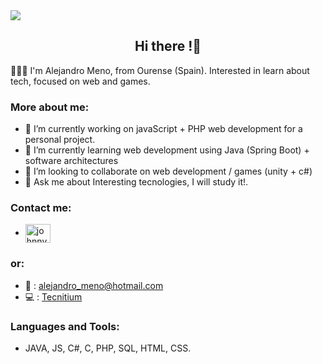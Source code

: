 
<img src="https://res.cloudinary.com/practicaldev/image/fetch/s--enVmT-G4--/c_imagga_scale,f_auto,fl_progressive,h_420,q_auto,w_1000/https://dev-to-uploads.s3.amazonaws.com/uploads/articles/7j8s2h4erdejm82dyyn7.png" heigth="200px">

<div><h2 align="center">Hi there !👋</h2></div>

🧑🏽‍💻 I'm Alejandro Meno, from Ourense (Spain). Interested in learn about tech, focused on web and games.

<h3>More about me:</h3>

- 🔭 I’m currently working on javaScript + PHP web development for a personal project.
- 🌱 I’m currently learning web development using Java (Spring Boot) + software architectures
- 👯 I’m looking to collaborate on web development / games (unity + c#)
- 💬 Ask me about Interesting tecnologies, I will study it!.

<h3>Contact me:</h3>

- <a href="https://www.linkedin.com/in/alejandromeno" target="blank"><img align="center" src="https://raw.githubusercontent.com/rahuldkjain/github-profile-readme-generator/master/src/images/icons/Social/linked-in-alt.svg" alt="johnnycano" height="30" width="40" /></a>

<h3>or:</h3>

- 📩 : alejandro_meno@hotmail.com
- 💻 : <a href="https://www.tecnitium.com" target="_blank">Tecnitium</a>


<h3>Languages and Tools:</h3>

- JAVA, JS, C#, C, PHP, SQL, HTML, CSS.


